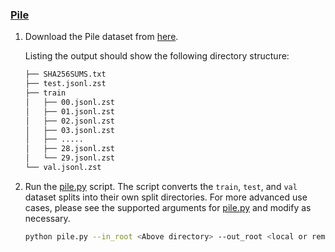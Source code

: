 ### [Pile](https://pile.eleuther.ai/)

1. Download the Pile dataset from [here](https://the-eye.eu/public/AI/pile/).

    Listing the output should show the following directory structure:
    <!--pytest.mark.skip-->
    ```bash
    ├── SHA256SUMS.txt
    ├── test.jsonl.zst
    ├── train
    │   ├── 00.jsonl.zst
    │   ├── 01.jsonl.zst
    │   ├── 02.jsonl.zst
    │   ├── 03.jsonl.zst
    │   ├── .....
    │   ├── 28.jsonl.zst
    │   └── 29.jsonl.zst
    └── val.jsonl.zst
    ```

2. Run the [pile.py](https://github.com/mosaicml/streaming/blob/main/streaming/text/convert/pile.py) script. The script converts the `train`, `test`, and `val` dataset splits into their own split directories. For more advanced use cases, please see the supported arguments for [pile.py](https://github.com/mosaicml/streaming/blob/main/streaming/text/convert/pile.py) and modify as necessary.

    <!--pytest.mark.skip-->
    ```bash
    python pile.py --in_root <Above directory> --out_root <local or remote directory path to save output MDS shard files>
    ```
